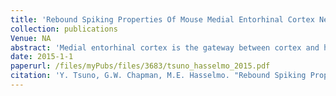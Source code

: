```yaml
---
title: 'Rebound Spiking Properties Of Mouse Medial Entorhinal Cortex Neurons In Vivo'
collection: publications
Venue: NA 
abstract: 'Medial entorhinal cortex is the gateway between cortex and hippocampus and plays a critical role for spatial coding as represented by grid cell activity In the medial entorhinal cortex inhibitory circuits are robust and the presence of hcurrent leads to rebound potentials and rebound spiking in in vitro experiments It has been hypothesized that these properties combined with local field potential oscillations may contribute to grid cell formation To examine the properties of in vivo rebound spikes we performed whole cell patch clamp recordings in medial entorhinal cortex neurons in anesthetized mice We injected hyperpolarizing inputs representing inhibitory synaptic inputs with sinusoidal oscillations and found that hyperpolarizing inputs injected at specific phases of oscillation had higher probability of inducing subsequent spikes at the peak of the oscillation in some neurons Also this effect was prominent in the cells with large sag potential which is a marker of hcurrent In addition larger and longer hyperpolarizing current square pulse stimulation resulted in a larger probability of eliciting rebound spikes We did not observe a relationship between amplitude or duration of hyperpolarizing current pulse stimulation and the delay of rebound spikes These results suggest that rebound spikes are observed in vivo and may play a role in generating grid cell activity in medial entorhinal cortex neurons This article is protected by copyright All rights reserved'
date: 2015-1-1
paperurl: /files/myPubs/files/3683/tsuno_hasselmo_2015.pdf
citation: 'Y. Tsuno, G.W. Chapman, M.E. Hasselmo. "Rebound Spiking Properties Of Mouse Medial Entorhinal Cortex Neurons In Vivo", <i>The European journal of neuroscience</i>, 2015.'
---
```

